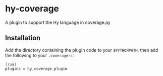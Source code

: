 # hy-coverage
A plugin to support the Hy language in coverage.py

## Installation

Add the directory containing the plugin code to your `$PYTHONPATH`, then add the following to your `.coveragerc`:

    [run]
    plugins = hy_coverage_plugin
